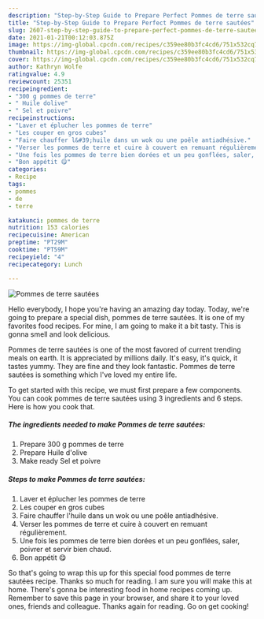 ```yaml
---
description: "Step-by-Step Guide to Prepare Perfect Pommes de terre sautées"
title: "Step-by-Step Guide to Prepare Perfect Pommes de terre sautées"
slug: 2607-step-by-step-guide-to-prepare-perfect-pommes-de-terre-sautees
date: 2021-01-21T00:12:03.875Z
image: https://img-global.cpcdn.com/recipes/c359ee80b3fc4cd6/751x532cq70/pommes-de-terre-sautees-photo-principale-de-la-recette.jpg
thumbnail: https://img-global.cpcdn.com/recipes/c359ee80b3fc4cd6/751x532cq70/pommes-de-terre-sautees-photo-principale-de-la-recette.jpg
cover: https://img-global.cpcdn.com/recipes/c359ee80b3fc4cd6/751x532cq70/pommes-de-terre-sautees-photo-principale-de-la-recette.jpg
author: Kathryn Wolfe
ratingvalue: 4.9
reviewcount: 25351
recipeingredient:
- "300 g pommes de terre"
- " Huile dolive"
- " Sel et poivre"
recipeinstructions:
- "Laver et éplucher les pommes de terre"
- "Les couper en gros cubes"
- "Faire chauffer l&#39;huile dans un wok ou une poêle antiadhésive."
- "Verser les pommes de terre et cuire à couvert en remuant régulièrement."
- "Une fois les pommes de terre bien dorées et un peu gonflées, saler, poivrer et servir bien chaud."
- "Bon appétit 😋"
categories:
- Recipe
tags:
- pommes
- de
- terre

katakunci: pommes de terre 
nutrition: 153 calories
recipecuisine: American
preptime: "PT29M"
cooktime: "PT59M"
recipeyield: "4"
recipecategory: Lunch

---
```



![Pommes de terre sautées](https://img-global.cpcdn.com/recipes/c359ee80b3fc4cd6/751x532cq70/pommes-de-terre-sautees-photo-principale-de-la-recette.jpg)

Hello everybody, I hope you're having an amazing day today. Today, we're going to prepare a special dish, pommes de terre sautées. It is one of my favorites food recipes. For mine, I am going to make it a bit tasty. This is gonna smell and look delicious.

Pommes de terre sautées is one of the most favored of current trending meals on earth. It is appreciated by millions daily. It's easy, it's quick, it tastes yummy. They are fine and they look fantastic. Pommes de terre sautées is something which I've loved my entire life.




To get started with this recipe, we must first prepare a few components. You can cook pommes de terre sautées using 3 ingredients and 6 steps. Here is how you cook that.

<!--inarticleads1-->

##### The ingredients needed to make Pommes de terre sautées:

1. Prepare 300 g pommes de terre
1. Prepare  Huile d&#39;olive
1. Make ready  Sel et poivre




<!--inarticleads2-->

##### Steps to make Pommes de terre sautées:

1. Laver et éplucher les pommes de terre
1. Les couper en gros cubes
1. Faire chauffer l&#39;huile dans un wok ou une poêle antiadhésive.
1. Verser les pommes de terre et cuire à couvert en remuant régulièrement.
1. Une fois les pommes de terre bien dorées et un peu gonflées, saler, poivrer et servir bien chaud.
1. Bon appétit 😋




So that's going to wrap this up for this special food pommes de terre sautées recipe. Thanks so much for reading. I am sure you will make this at home. There's gonna be interesting food in home recipes coming up. Remember to save this page in your browser, and share it to your loved ones, friends and colleague. Thanks again for reading. Go on get cooking!
